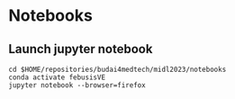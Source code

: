 # Notebooks

## Launch jupyter notebook
``` 
cd $HOME/repositories/budai4medtech/midl2023/notebooks
conda activate febusisVE
jupyter notebook --browser=firefox
```



